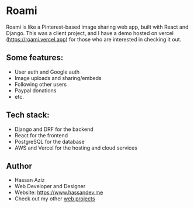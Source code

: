 # Roami
Roami is like a Pinterest-based image sharing web app, built with React and Django. This was a client project, and I have a demo hosted on vercel (https://roami.vercel.app) for those who are interested in checking it out. 

## Some features: 
- User auth and Google auth
- Image uploads and sharing/embeds
- Following other users
- Paypal donations
- etc.

## Tech stack:
- Django and DRF for the backend
- React for the frontend
- PostgreSQL for the database
- AWS and Vercel for the hosting and cloud services

## Author
- Hassan Aziz
- Web Developer and Designer
- Website: https://www.hassandev.me
- Check out my other [web projects](https://www.hassandev.me/projects)
